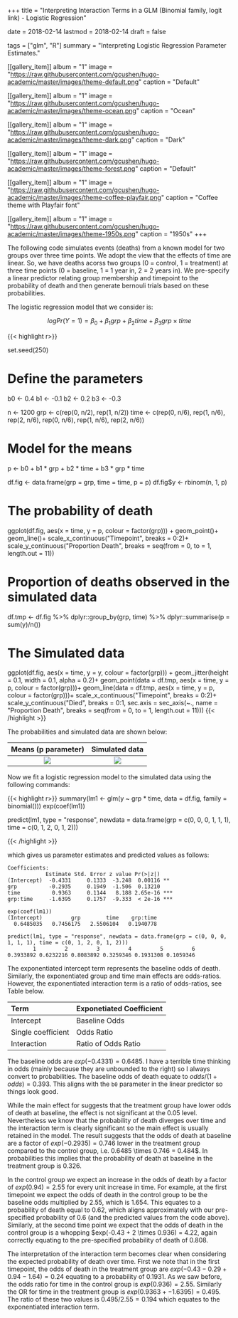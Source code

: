 +++
title = "Interpreting Interaction Terms in a GLM (Binomial family, logit link) - Logistic Regression"

date = 2018-02-14
lastmod = 2018-02-14
draft = false


tags = ["glm", "R"]
summary = "Interpreting Logistic Regression Parameter Estimates."


[[gallery_item]]
album = "1"
image = "https://raw.githubusercontent.com/gcushen/hugo-academic/master/images/theme-default.png"
caption = "Default"

[[gallery_item]]
album = "1"
image = "https://raw.githubusercontent.com/gcushen/hugo-academic/master/images/theme-ocean.png"
caption = "Ocean"

[[gallery_item]]
album = "1"
image = "https://raw.githubusercontent.com/gcushen/hugo-academic/master/images/theme-dark.png"
caption = "Dark"

[[gallery_item]]
album = "1"
image = "https://raw.githubusercontent.com/gcushen/hugo-academic/master/images/theme-forest.png"
caption = "Default"

[[gallery_item]]
album = "1"
image = "https://raw.githubusercontent.com/gcushen/hugo-academic/master/images/theme-coffee-playfair.png"
caption = "Coffee theme with Playfair font"

[[gallery_item]]
album = "1"
image = "https://raw.githubusercontent.com/gcushen/hugo-academic/master/images/theme-1950s.png"
caption = "1950s"
+++


The following code simulates events (deaths) from a known model for two groups over three time points. We adopt the view that the effects of time are linear. So, we have deaths acorss two groups (0 = control, 1 = treatment) at three time points (0 = baseline, 1 = 1 year in, 2 = 2 years in). We pre-specify a linear predictor relating group membership and timepoint to the probability of death and then generate bernouli trials based on these probabilities.

The logistic regression model that we consider is:

$$
log Pr(Y = 1) = \beta_0 + \beta_1 grp + \beta_2 time + \beta_3 grp \times time
$$


{{< highlight r>}}

set.seed(250)
# Define the parameters
b0 <- 0.4
b1 <- -0.1
b2 <- 0.2
b3 <- -0.3

n <- 1200
grp <- c(rep(0, n/2), rep(1, n/2))
time <- c(rep(0, n/6), rep(1, n/6), rep(2, n/6), rep(0, n/6), rep(1, n/6), rep(2, n/6))

# Model for the means
p <- b0 + b1 * grp + b2 * time + b3 * grp * time

df.fig <- data.frame(grp = grp, time = time, p = p)
df.fig$y <- rbinom(n, 1, p)

# The probability of death
ggplot(df.fig, aes(x = time, y = p, colour = factor(grp))) +
  geom_point()+
  geom_line()+
  scale_x_continuous("Timepoint", breaks = 0:2)+
  scale_y_continuous("Proportion Death", breaks = seq(from = 0, to = 1, length.out = 11))

# Proportion of deaths observed in the simulated data
df.tmp <- df.fig %>%
  dplyr::group_by(grp, time) %>%
  dplyr::summarise(p = sum(y)/n())

# The Simulated data
ggplot(df.fig, aes(x = time, y = y, colour = factor(grp))) +
  geom_jitter(height = 0.1, width = 0.1, alpha = 0.2)+
  geom_point(data = df.tmp, aes(x = time, y = p, colour = factor(grp)))+
  geom_line(data = df.tmp, aes(x = time, y = p, colour = factor(grp)))+
  scale_x_continuous("Timepoint", breaks = 0:2)+
  scale_y_continuous("Died", breaks = 0:1, 
                     sec.axis = sec_axis(~., 
                                         name = "Proportion Death",
                                         breaks = seq(from = 0, to = 1, length.out = 11)))
{{< /highlight >}}

The probabilities and simulated data are shown below:

Means (p parameter)                      |  Simulated data
:---------------------------------------:|:-----------------------------------:
![](/media/logit01-interactionfig1.png)  |  ![](/media/logit01-interactionfig2.png)

Now we fit a logistic regression model to the simulated data using the following commands:

{{< highlight r>}}
summary(lm1 <- glm(y ~ grp * time, data = df.fig, family = binomial()))
exp(coef(lm1))

predict(lm1, type = "response", newdata = data.frame(grp = c(0, 0, 0, 1, 1, 1), 
                                                     time = c(0, 1, 2, 0, 1, 2)))

{{< /highlight >}}


which gives us parameter estimates and predicted values as follows:

```
Coefficients:
            Estimate Std. Error z value Pr(>|z|)    
(Intercept)  -0.4331     0.1333  -3.248  0.00116 ** 
grp          -0.2935     0.1949  -1.506  0.13210    
time          0.9363     0.1144   8.188 2.65e-16 ***
grp:time     -1.6395     0.1757  -9.333  < 2e-16 ***

exp(coef(lm1))
(Intercept)         grp        time    grp:time 
  0.6485035   0.7456175   2.5506104   0.1940778 

predict(lm1, type = "response", newdata = data.frame(grp = c(0, 0, 0, 1, 1, 1), time = c(0, 1, 2, 0, 1, 2)))
        1         2         3         4         5         6 
0.3933892 0.6232216 0.8083892 0.3259346 0.1931308 0.1059346 
```

The exponentiated intercept term represents the baseline odds of death. Similarly, the exponentiated group and time main effects are odds-ratios. However, the exponentiated interaction term is a ratio of odds-ratios, see Table below.

Term                |  Exponetiated Coefficient
:-------------------|:------------------------
Intercept           |  Baseline Odds
Single coefficient  |  Odds Ratio
Interaction         |  Ratio of Odds Ratio


The baseline odds are $exp(-0.4331) = 0.6485$. I have a terrible time thinking in odds (mainly because they are unbounded to the right) so I always convert to probabilities. The baseline odds of death equate to $odds/(1+odds) = 0.393$. This aligns with the `b0` parameter in the linear predictor so things look good. 

While the main effect for suggests that the treatment group have lower odds of death at baseline, the effect is not significant at the 0.05 level. Nevertheless we know that the probability of death diverges over time and the interaction term is clearly significant so the main effect is usually retained in the model. The result suggests that the odds of death at baseline are a factor of $exp(-0.2935) = 0.746$ lower in the treatment group compared to the control group, i.e. 0.6485 \times 0.746 = 0.484$. In probabilities this implies that the probability of death at baseline in the treatment group is 0.326.

In the control group we expect an increase in the odds of death by a factor of $exp(0.94) = 2.55$ for every unit increase in time. For example, at the first timepoint we expect the odds of death in the control group to be the baseline odds multiplied by 2.55, which is 1.654. This equates to a probability of death equal to 0.62, which aligns approximately with our pre-specified probability of 0.6 (and the predicted values from the code above). Similarly, at the second time point we expect that the odds of death in the control group is a whopping $exp(-0.43 + 2 \times 0.936) = 4.22, again correctly equating to the pre-specified probability of death of 0.808.

The interpretation of the interaction term becomes clear when considering the expected probability of death over time. First we note that in the first timepoint, the odds of death in the treatment group are $exp(-0.43-0.29+0.94-1.64) = 0.24$ equating to a probability of 0.1931. As we saw before, the odds ratio for time in the control group is $exp(0.936) = 2.55$. Similarly the OR for time in the treatment group is $exp(0.9363 + -1.6395) = 0.495$. The ratio of these two values is $0.495 / 2.55 = 0.194$ which equates to the exponentiated interaction term. 





